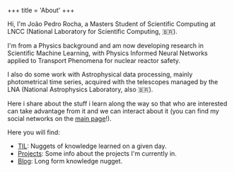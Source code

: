 +++
title = 'About'
+++

Hi, I'm João Pedro Rocha, a Masters Student of Scientific Computing at LNCC
(National Laboratory for Scientific Computing, :brazil:). 


I'm from a Physics background and am now developing research in Scientific
Machine Learning, with Physics Informed Neural Networks applied to Transport
Phenomena for nuclear reactor safety. 

I also do some work with Astrophysical data processing, mainly photometrical
time series, acquired with the telescopes managed by the LNA (National Astrophysics
Laboratory, also :brazil:).


Here i share about the stuff i learn along the way so that who are interested
can take advantage from it and we can interact about it (you can find my social
networks on the [main page](/)!). 


Here you will find:


- [TIL](/til/): Nuggets of knowledge learned on a given day.
- [Projects](/project/): Some info about the projects I'm currently in.
- [Blog](/posts/): Long form knowledge nugget.
